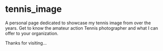 # tennis_image

 A personal page dedicated to showcase my tennis image from over the years. Get to know the amateur action Tennis photographer and what I can offer to your organization. 
 
 Thanks for visiting...

